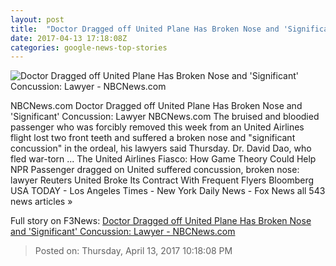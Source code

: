 ```yaml
---
layout: post
title:  "Doctor Dragged off United Plane Has Broken Nose and 'Significant' Concussion: Lawyer - NBCNews.com"
date: 2017-04-13 17:18:08Z
categories: google-news-top-stories
---
```


![Doctor Dragged off United Plane Has Broken Nose and 'Significant' Concussion: Lawyer - NBCNews.com](https://media2.s-nbcnews.com/j/newscms/2017_15/1963926/170413-thomas-demetrio-united-presser-_e8ea1f16053a5d8c5621988417b1fafa.nbcnews-fp-1200-800.jpg)

NBCNews.com Doctor Dragged off United Plane Has Broken Nose and 'Significant' Concussion: Lawyer NBCNews.com The bruised and bloodied passenger who was forcibly removed this week from an United Airlines flight lost two front teeth and suffered a broken nose and "significant concussion" in the ordeal, his lawyers said Thursday. Dr. David Dao, who fled war-torn ... The United Airlines Fiasco: How Game Theory Could Help NPR Passenger dragged on United suffered concussion, broken nose: lawyer Reuters United Broke Its Contract With Frequent Flyers Bloomberg USA TODAY - Los Angeles Times - New York Daily News - Fox News all 543 news articles »


Full story on F3News: [Doctor Dragged off United Plane Has Broken Nose and 'Significant' Concussion: Lawyer - NBCNews.com](http://www.f3nws.com/n/kqumfD)

> Posted on: Thursday, April 13, 2017 10:18:08 PM
